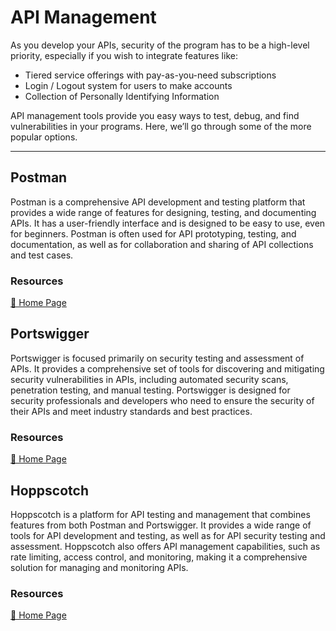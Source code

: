 # API Management

As you develop your APIs, security of the program has to be a high-level priority, especially if you wish to integrate features like:

- Tiered service offerings with pay-as-you-need subscriptions
- Login / Logout system for users to make accounts
- Collection of Personally Identifying Information

API management tools provide you easy ways to test, debug, and find vulnerabilities in your programs. Here, we’ll go through some of the more popular options.

---

## Postman

Postman is a comprehensive API development and testing platform that provides a wide range of features for designing, testing, and documenting APIs. It has a user-friendly interface and is designed to be easy to use, even for beginners. Postman is often used for API prototyping, testing, and documentation, as well as for collaboration and sharing of API collections and test cases.

### Resources

[📌 Home Page](https://www.postman.com/)

## Portswigger

Portswigger is focused primarily on security testing and assessment of APIs. It provides a comprehensive set of tools for discovering and mitigating security vulnerabilities in APIs, including automated security scans, penetration testing, and manual testing. Portswigger is designed for security professionals and developers who need to ensure the security of their APIs and meet industry standards and best practices.

### Resources

[📌 Home Page](https://portswigger.net/burp)

## Hoppscotch

Hoppscotch is a platform for API testing and management that combines features from both Postman and Portswigger. It provides a wide range of tools for API development and testing, as well as for API security testing and assessment. Hoppscotch also offers API management capabilities, such as rate limiting, access control, and monitoring, making it a comprehensive solution for managing and monitoring APIs.

### Resources

[📌 Home Page](https://hoppscotch.io/)